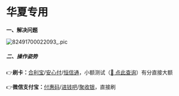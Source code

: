 # 华夏专用

**一、解决问题**

![82491700022093_.pic](https://cos.zjkmkj.com/media/2024/08/20/1d331af06e90c038ac492fcb65133ba5-2.webp)

##### 二、操作姿势

👉**刷卡：**[合利宝](tool/hlb.md)/[安心付](tool/axf.md)/[恒信通](tool/hxt.md)，小额测试（[:link: 点此查询](https://www.zjkmkj.com/Weixin/index)）有分直接大额

👉**微信支付宝：**[付惠码](tool/fhm.md)/[进钱吧](tool/jqb.md)/[聚收银](tool/jsy.md)，直接刷
